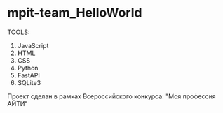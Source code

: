 # mpit-team_HelloWorld

TOOLS:

1) JavaScript
2) HTML
3) CSS
4) Python
5) FastAPI
6) SQLite3




Проект сделан в рамках Всероссийского конкурса: "Моя профессия АЙТИ"
